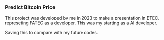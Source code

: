 ### Predict Bitcoin Price

This project was developed by me in 2023 to make a presentation in ETEC, represeting FATEC as a developer.
This was my starting as a AI developer.

Saving this to compare with my future codes.
